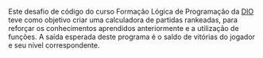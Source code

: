 Este desafio de código do curso Formação Lógica de Programação da [DIO](https://web.dio.me) teve como objetivo criar uma calculadora de partidas rankeadas, para reforçar os conhecimentos aprendidos anteriormente e a utilização de funções. A saída esperada deste programa é o saldo de vitórias do jogador e seu nível correspondente.

